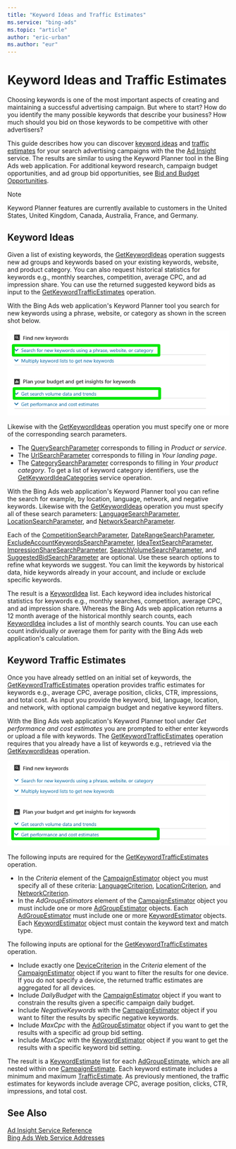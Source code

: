 ```yaml
---
title: "Keyword Ideas and Traffic Estimates"
ms.service: "bing-ads"
ms.topic: "article"
author: "eric-urban"
ms.author: "eur"
---
```

# Keyword Ideas and Traffic Estimates
Choosing keywords is one of the most important aspects of creating and maintaining a successful advertising campaign. But where to start? How do you identify the many possible keywords that describe your business? How much should you bid on those keywords to be competitive with other advertisers?

This guide describes how you can discover [keyword ideas](#keywordideas) and [traffic estimates](#keywordtrafficestimates) for your search advertising campaigns with the the [Ad Insight](~/ad-insight-service/ad-insight-service-reference.md) service. The results are similar to using the Keyword Planner tool in the Bing Ads web application. For additional keyword research, campaign budget opportunities, and ad group bid opportunities, see [Bid and Budget Opportunities](../guides/budget-bid-opportunities.md). 

> [!NOTE]
> Keyword Planner features are currently available to customers in the United States, United Kingdom, Canada, Australia, France, and Germany.

## <a name="keywordideas"></a>Keyword Ideas
Given a list of existing keywords, the [GetKeywordIdeas](~/ad-insight-service/getkeywordideas.md) operation suggests new ad groups and keywords based on your existing keywords, website, and product category. You can also request historical statistics for keywords e.g., monthly searches, competition, average CPC, and ad impression share. You can use the returned suggested keyword bids as input to the [GetKeywordTrafficEstimates](~/ad-insight-service/getkeywordtrafficestimates.md) operation.

With the Bing Ads web application's Keyword Planner tool you search for new keywords using a phrase, website, or category as shown in the screen shot below.
 
![GetKeywordIdeas to Keyword Planner UI](../guides/media/getkeywordideas-keyword-planner-ui.png)

Likewise with the [GetKeywordIdeas](~/ad-insight-service/getkeywordideas.md) operation you must specify one or more of the corresponding search parameters.
-  The [QuerySearchParameter](~/ad-insight-service/querysearchparameter.md) corresponds to filling in *Product or service*.
-  The [UrlSearchParameter](~/ad-insight-service/urlsearchparameter.md) corresponds to filling in *Your landing page*.
-  The [CategorySearchParameter](~/ad-insight-service/categorysearchparameter.md) corresponds to filling in *Your product category*. To get a list of keyword category identifiers, use the [GetKeywordIdeaCategories](~/ad-insight-service/getkeywordideacategories.md) service operation.

With the Bing Ads web application's Keyword Planner tool you can refine the search for example, by location, language, network, and negative keywords. Likewise with the [GetKeywordIdeas](~/ad-insight-service/getkeywordideas.md) operation you must specify all of these search parameters: [LanguageSearchParameter](~/ad-insight-service/languagesearchparameter.md), [LocationSearchParameter](~/ad-insight-service/locationsearchparameter.md), and [NetworkSearchParameter](~/ad-insight-service/networksearchparameter.md). 

Each of the [CompetitionSearchParameter](~/ad-insight-service/competitionsearchparameter.md), [DateRangeSearchParameter](~/ad-insight-service/daterangesearchparameter.md), [ExcludeAccountKeywordsSearchParameter](~/ad-insight-service/excludeaccountkeywordssearchparameter.md), [IdeaTextSearchParameter](~/ad-insight-service/ideatextsearchparameter.md), [ImpressionShareSearchParameter](~/ad-insight-service/impressionsharesearchparameter.md), [SearchVolumeSearchParameter](~/ad-insight-service/searchvolumesearchparameter.md), and [SuggestedBidSearchParameter](~/ad-insight-service/suggestedbidsearchparameter.md) are optional. Use these search options to refine what keywords we suggest. You can limit the keywords by historical data, hide keywords already in your account, and include or exclude specific keywords.

The result is a [KeywordIdea](~/ad-insight-service/keywordidea.md) list. Each keyword idea includes historical statistics for keywords e.g., monthly searches, competition, average CPC, and ad impression share. Whereas the Bing Ads web application returns a 12 month average of the historical monthly search counts, each [KeywordIdea](~/ad-insight-service/keywordidea.md) includes a list of monthly search counts. You can use each count individually or average them for parity with the Bing Ads web application's calculation.

## <a name="keywordtrafficestimates"></a>Keyword Traffic Estimates
Once you have already settled on an initial set of keywords, the [GetKeywordTrafficEstimates](~/ad-insight-service/getkeywordtrafficestimates.md) operation provides traffic estimates for keywords e.g., average CPC, average position, clicks, CTR, impressions, and total cost. As input you provide the keyword, bid, language, location, and network, with optional campaign budget and negative keyword filters.

With the Bing Ads web application's Keyword Planner tool under *Get performance and cost estimates* you are prompted to either enter keywords or upload a file with keywords. The [GetKeywordTrafficEstimates](~/ad-insight-service/getkeywordtrafficestimates.md) operation requires that you already have a list of keywords e.g., retrieved via the [GetKeywordIdeas](~/ad-insight-service/getkeywordideas.md) operation. 

![GetKeywordTrafficEstimates to Keyword Planner UI](../guides/media/getkeywordtrafficestimates-keyword-planner-ui.png)

The following inputs are required for the [GetKeywordTrafficEstimates](~/ad-insight-service/getkeywordtrafficestimates.md) operation.
-  In the *Criteria* element of the [CampaignEstimator](~/ad-insight-service/campaignestimator.md) object you must specify all of these criteria: [LanguageCriterion](~/ad-insight-service/languagecriterion.md), [LocationCriterion](~/ad-insight-service/locationcriterion.md), and [NetworkCriterion](~/ad-insight-service/networkcriterion.md).
- In the *AdGroupEstimators* element of the [CampaignEstimator](~/ad-insight-service/campaignestimator.md) object you must include one or more [AdGroupEstimator](~/ad-insight-service/adgroupestimator.md) objects. Each [AdGroupEstimator](~/ad-insight-service/adgroupestimator.md) must include one or more [KeywordEstimator](~/ad-insight-service/keywordestimator.md) objects. Each [KeywordEstimator](~/ad-insight-service/keywordestimator.md) object must contain the keyword text and match type.

The following inputs are optional for the [GetKeywordTrafficEstimates](~/ad-insight-service/getkeywordtrafficestimates.md) operation.
- Include exactly one [DeviceCriterion](~/ad-insight-service/devicecriterion.md) in the *Criteria* element of the [CampaignEstimator](~/ad-insight-service/campaignestimator.md) object if you want to filter the results for one device. If you do not specify a device, the returned traffic estimates are aggregated for all devices.
- Include *DailyBudget* with the [CampaignEstimator](~/ad-insight-service/campaignestimator.md) object if you want to constrain the results given a specific campaign daily budget.
- Include *NegativeKeywords* with the [CampaignEstimator](~/ad-insight-service/campaignestimator.md) object if you want to filter the results by specific negative keywords.
- Include *MaxCpc* with the [AdGroupEstimator](~/ad-insight-service/adgroupestimator.md) object if you want to get the results with a specific ad group bid setting.
- Include *MaxCpc* with the [KeywordEstimator](~/ad-insight-service/keywordestimator.md) object if you want to get the results with a specific keyword bid setting.

The result is a [KeywordEstimate](~/ad-insight-service/keywordestimate.md) list for each [AdGroupEstimate](~/ad-insight-service/adgroupestimate.md), which are all nested within one [CampaignEstimate](~/ad-insight-service/campaignestimate.md). Each keyword estimate includes a minimum and maximum [TrafficEstimate](~/ad-insight-service/trafficestimate.md). As previously mentioned, the traffic estimates for keywords include average CPC, average position, clicks, CTR, impressions, and total cost.

## See Also
[Ad Insight Service Reference](~/ad-insight-service/ad-insight-service-reference.md)  
[Bing Ads Web Service Addresses](../guides/web-service-addresses.md)  
